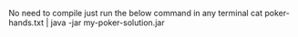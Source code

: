 No need to compile just run the below command in any terminal
cat poker-hands.txt | java -jar my-poker-solution.jar
